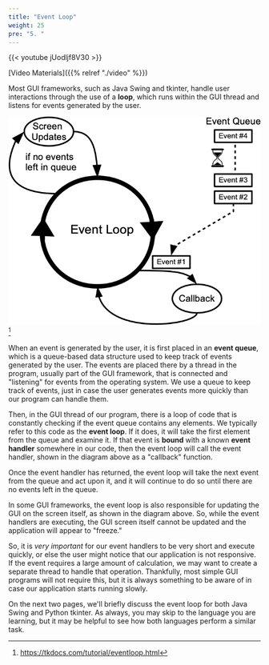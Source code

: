 ```yaml
---
title: "Event Loop"
weight: 25
pre: "5. "
---
```


{{< youtube jUodljf8V30  >}}

[Video Materials]({{% relref "./video" %}})

Most GUI frameworks, such as Java Swing and tkinter, handle user interactions through the use of a **loop**, which runs within the GUI thread and listens for events generated by the user.

![Event Loop](/images/11/eventloop.png)[^1]

[^1]: https://tkdocs.com/tutorial/eventloop.html

When an event is generated by the user, it is first placed in an **event queue**, which is a queue-based data structure used to keep track of events generated by the user. The events are placed there by a thread in the program, usually part of the GUI framework, that is connected and "listening" for events from the operating system. We use a queue to keep track of events, just in case the user generates events more quickly than our program can handle them.

Then, in the GUI thread of our program, there is a loop of code that is constantly checking if the event queue contains any elements. We typically refer to this code as the **event loop**. If it does, it will take the first element from the queue and examine it. If that event is **bound** with a known **event handler** somewhere in our code, then the event loop will call the event handler, shown in the diagram above as a "callback" function. 

Once the event handler has returned, the event loop will take the next event from the queue and act upon it, and it will continue to do so until there are no events left in the queue.

In some GUI frameworks, the event loop is also responsible for updating the GUI on the screen itself, as shown in the diagram above. So, while the event handlers are executing, the GUI screen itself cannot be updated and the application will appear to "freeze." 

So, it is _very important_ for our event handlers to be very short and execute quickly, or else the user might notice that our application is not responsive. If the event requires a large amount of calculation, we may want to create a separate thread to handle that operation. Thankfully, most simple GUI programs will not require this, but it is always something to be aware of in case our application starts running slowly. 

On the next two pages, we'll briefly discuss the event loop for both Java Swing and Python tkinter. As always, you may skip to the language you are learning, but it may be helpful to see how both languages perform a similar task.
